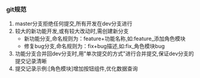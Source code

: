 ### git规范
1. master分支拒绝任何提交,所有开发在dev分支进行
2. 较大的新功能开发,或有较大改动时,需创建新分支
    * 新功能分支,命名规则为：feature+功能名称,如:feature_添加角色模块
    * 修复bug分支,命名规则为：fix+bug描述,如:fix_角色模块bug
3. 功能分支合并回dev分支时,用"单次提交的方式"进行合并提交,保证dev分支的提交记录清晰
4. 提交记录示例:[角色模块]增加按钮组件,优化数据查询